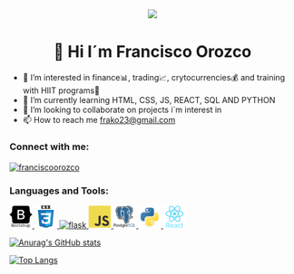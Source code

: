 <div id="header" align="center">
    <img src="https://i.pinimg.com/originals/21/11/61/21116158daaeb1459b4ec0758505e1ad.gif" width="400px" />
    <h1 align="center">👋 Hi I´m Francisco Orozco</h1>
  </div>
  
- 👀 I’m interested in finance📊, trading📈, crytocurrencies💰 and training with HIIT programs🎽
- 🌱 I’m currently learning HTML, CSS, JS, REACT, SQL AND PYTHON
- 💞️ I’m looking to collaborate on projects i´m interest in 
- 📫 How to reach me frako23@gmail.com

<h3 align="left">Connect with me:</h3>
<p align="left">
<a href="https://www.linkedin.com/in/franciscorozco/?locale=en_US" target="blank"><img align="center" src="https://raw.githubusercontent.com/rahuldkjain/github-profile-readme-generator/master/src/images/icons/Social/linked-in-alt.svg" alt="franciscoorozco" height="30" width="40" /></a>
</p>


<h3 align="left">Languages and Tools:</h3>
<p align="left"> <a href="https://getbootstrap.com" target="_blank" rel="noreferrer"> <img src="https://raw.githubusercontent.com/devicons/devicon/master/icons/bootstrap/bootstrap-plain-wordmark.svg" alt="bootstrap" width="40" height="40"/> </a> <a href="https://www.w3schools.com/css/" target="_blank" rel="noreferrer"> <img src="https://raw.githubusercontent.com/devicons/devicon/master/icons/css3/css3-original-wordmark.svg" alt="css3" width="40" height="40"/> </a> <a href="https://www.figma.com/" target="_blank" rel="noreferrer"> <a href="https://flask.palletsprojects.com/" target="_blank" rel="noreferrer"> <img src="https://www.vectorlogo.zone/logos/pocoo_flask/pocoo_flask-icon.svg" alt="flask" width="40" height="40"/> </a>  <a href="https://developer.mozilla.org/en-US/docs/Web/JavaScript" target="_blank" rel="noreferrer"> <img src="https://raw.githubusercontent.com/devicons/devicon/master/icons/javascript/javascript-original.svg" alt="javascript" width="40" height="40"/> </a> <a href="https://www.mysql.com/" target="_blank" rel="noreferrer">  <a href="https://www.postgresql.org" target="_blank" rel="noreferrer"> <img src="https://raw.githubusercontent.com/devicons/devicon/master/icons/postgresql/postgresql-original-wordmark.svg" alt="postgresql" width="40" height="40"/> </a> <a href="https://www.python.org" target="_blank" rel="noreferrer"> <img src="https://raw.githubusercontent.com/devicons/devicon/master/icons/python/python-original.svg" alt="python" width="40" height="40"/> </a> <a href="https://reactjs.org/" target="_blank" rel="noreferrer"> <img src="https://raw.githubusercontent.com/devicons/devicon/master/icons/react/react-original-wordmark.svg" alt="react" width="40" height="40"/> </a> </p>

    
 [![Anurag's GitHub stats](https://github-readme-stats.vercel.app/api?username=frako23)](https://github.com/frako23/github-readme-stats)
    
 [![Top Langs](https://github-readme-stats.vercel.app/api/top-langs/?username=frako23&layout=compact)](https://github.com/frako23/github-readme-stats)

<!---
frako23/frako23 is a ✨ special ✨ repository because its `README.md` (this file) appears on your GitHub profile.
You can click the Preview link to take a look at your changes.
--->
